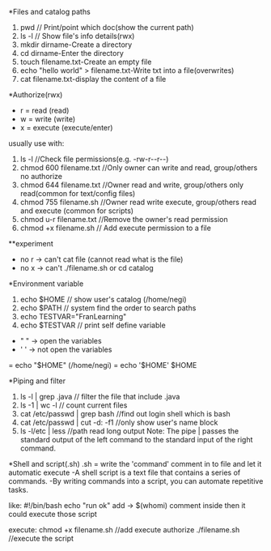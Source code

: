 
*Files and catalog paths
1. pwd  // Print/point which doc(show the current path)
2. ls -l  // Show file's info details(rwx)
3. mkdir dirname-Create a directory
4. cd dirname-Enter the directory
5. touch filename.txt-Create an empty file
6. echo "hello world" > filename.txt-Write txt into a file(overwrites)
7. cat filename.txt-display the content of a file 


*Authorize(rwx)
- r = read (read)
- w = write (write)
- x = execute (execute/enter)

usually use with:
1. ls -l //Check file permissions(e.g. -rw-r--r--)
2. chmod 600 filename.txt //Only owner can write and read, group/others no authorize
3. chmod 644 filename.txt //Owner read and write, group/others only read(common for text/config files)
4. chmod 755 filename.sh //Owner read write execute, group/others read and execute (common for scripts)
5. chmod u-r filename.txt //Remove the owner's read permission
6. chmod +x filename.sh // Add execute permission to a file

**experiment
- no r -> can't cat file (cannot read what is the file)
- no x -> can't ./filename.sh or cd catalog

*Environment variable
1. echo $HOME  // show user's catalog (/home/negi)
2. echo $PATH  // system find the order to search paths
3. echo TESTVAR="FranLearning"
4. echo $TESTVAR  // print self define variable

- " " -> open the variables
- ' ' -> not open the variables

= echo "$HOME" (/home/negi)
= echo '$HOME' $HOME

*Piping and filter
1. ls -l | grep .java // filter the file that include .java
2. ls -1 | wc -l // count current files
3. cat /etc/passwd | grep bash //find out login shell which is bash
4. cat /etc/passwd | cut -d: -f1 //only show user's name block
5. ls -l/etc | less //path read long output
Note: The pipe | passes the standard output of the left command to the standard input of the right command.


*Shell and script(.sh)
.sh = write the 'command' comment in to file and let it automatic execute
-A shell script is a text file that contains a series of commands.
-By writing commands into a script, you can automate repetitive tasks.

like:
#!/bin/bash
echo "run ok"
add -> $(whomi) comment inside then it could execute those script

execute:
chmod +x filename.sh //add execute authorize
./filename.sh //execute the script

